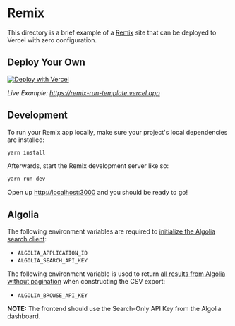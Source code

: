 # Remix

This directory is a brief example of a [Remix](https://remix.run/docs) site that can be deployed to Vercel with zero configuration.

## Deploy Your Own

[![Deploy with Vercel](https://vercel.com/button)](https://vercel.com/new/clone?repository-url=https://github.com/vercel/vercel/tree/main/examples/remix&template=remix)

_Live Example: https://remix-run-template.vercel.app_

## Development

To run your Remix app locally, make sure your project's local dependencies are installed:

```sh
yarn install
```

Afterwards, start the Remix development server like so:

```sh
yarn run dev
```

Open up [http://localhost:3000](http://localhost:3000) and you should be ready to go!

## Algolia

The following environment variables are required to [initialize the Algolia search client](https://www.algolia.com/doc/api-client/getting-started/initialize/javascript/?client=javascript):

- `ALGOLIA_APPLICATION_ID`
- `ALGOLIA_SEARCH_API_KEY`

The following environment variable is used to return [all results from Algolia without pagination](https://www.algolia.com/doc/api-reference/api-methods/browse/) when constructing the CSV export:

- `ALGOLIA_BROWSE_API_KEY`

**NOTE:** The frontend should use the Search-Only API Key from the Algolia dashboard.
